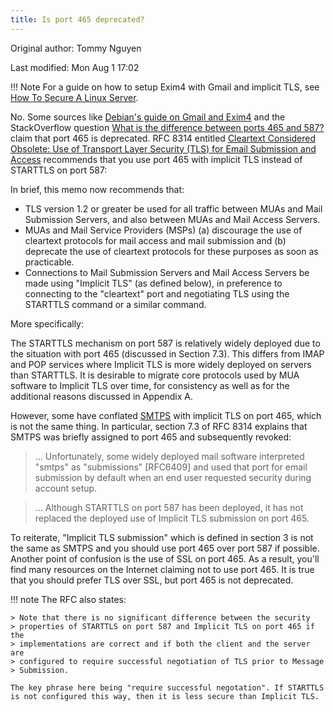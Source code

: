 ```yaml
---
title: Is port 465 deprecated?
---
```


Original author: Tommy Nguyen

Last modified: Mon Aug 1 17:02

!!! Note
    For a guide on how to setup Exim4 with Gmail and implicit TLS, see [How To Secure A Linux Server](https://github.com/imthenachoman/How-To-Secure-A-Linux-Server#the-miscellaneous).

No. Some sources like [Debian's guide on Gmail and Exim4](https://wiki.debian.org/GmailAndExim4)
and the StackOverflow question
[What is the difference between ports 465 and 587?](https://stackoverflow.com/questions/15796530/what-is-the-difference-between-ports-465-and-587/19942206#19942206)
claim that port 465 is deprecated. RFC 8314 entitled
[Cleartext Considered Obsolete: Use of Transport Layer Security (TLS) for Email Submission and Access](https://tools.ietf.org/html/rfc8314)
recommends that you use port 465 with implicit TLS instead of STARTTLS
on port 587:

In brief, this memo now recommends that:

-   TLS version 1.2 or greater be used for all traffic between MUAs and
    Mail Submission Servers, and also between MUAs and Mail Access
    Servers.
-   MUAs and Mail Service Providers (MSPs) (a) discourage the use of
    cleartext protocols for mail access and mail submission and
    (b) deprecate the use of cleartext protocols for these purposes as
    soon as practicable.
-   Connections to Mail Submission Servers and Mail Access Servers be
    made using "Implicit TLS" (as defined below), in preference to
    connecting to the "cleartext" port and negotiating TLS using the
    STARTTLS command or a similar command.

More specifically:

The STARTTLS mechanism on port 587 is relatively widely deployed due to
the situation with port 465 (discussed in Section 7.3). This differs
from IMAP and POP services where Implicit TLS is more widely deployed on
servers than STARTTLS. It is desirable to migrate core protocols used by
MUA software to Implicit TLS over time, for consistency as well as for
the additional reasons discussed in Appendix A.

However, some have conflated
[SMTPS](https://en.wikipedia.org/wiki/SMTPS) with implicit TLS on
port 465, which is not the same thing. In particular, section 7.3 of RFC
8314 explains that SMTPS was briefly assigned to port 465 and
subsequently revoked:

> ...
> Unfortunately, some widely deployed mail software interpreted "smtps"
> as "submissions" \[RFC6409\] and used that port for email submission
> by default when an end user requested security during account setup.

> ...
> Although STARTTLS on port 587 has been deployed, it has not replaced the
> deployed use of Implicit TLS submission on port 465.

To reiterate, "Implicit TLS submission" which is defined in section 3
is not the same as SMTPS and you should use port 465 over port 587 if
possible. Another point of confusion is the use of SSL on port 465. As a
result, you\'ll find many resources on the Internet claiming not to use
port 465. It is true that you should prefer TLS over SSL, but port 465
is not deprecated.

!!! note
    The RFC also states:

    > Note that there is no significant difference between the security
    > properties of STARTTLS on port 587 and Implicit TLS on port 465 if the
    > implementations are correct and if both the client and the server are
    > configured to require successful negotiation of TLS prior to Message
    > Submission.

    The key phrase here being "require successful negotation". If STARTTLS
    is not configured this way, then it is less secure than Implicit TLS.
